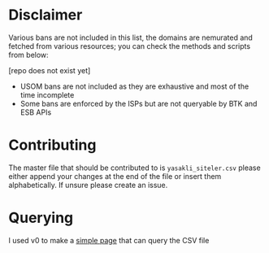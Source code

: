 # Disclaimer
Various bans are not included in this list, the domains are nemurated and fetched from various resources; you can check the methods and scripts from below:

[repo does not exist yet]

- USOM bans are not included as they are exhaustive and most of the time incomplete
- Some bans are enforced by the ISPs but are not queryable by BTK and ESB APIs

# Contributing 
The master file that should be contributed to is `yasakli_siteler.csv` please either append your changes at the end of the file or insert them alphabetically. If unsure please create an issue.

# Querying
I used v0 to make a [simple page](https://aaodz8tx4lbxfmir.vercel.app/) that can query the CSV file
